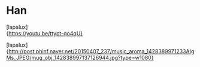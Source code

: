 # Han
[lapalux]  
{https://youtu.be/ttypt-qo4qU}

[lapalux]
{http://post.phinf.naver.net/20150407_237/music_aroma_1428389971233AIgMs_JPEG/mug_obj_142838997137126944.jpg?type=w1080}
